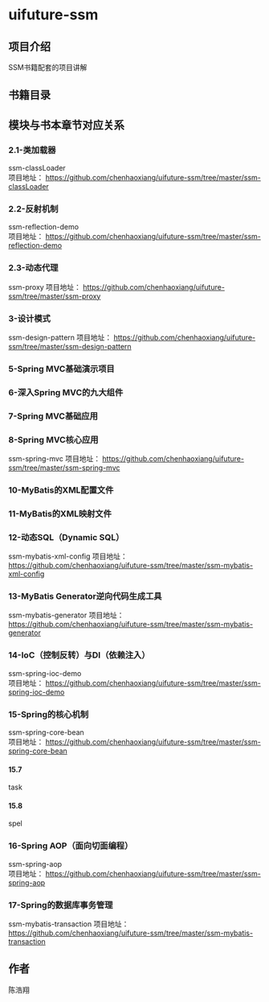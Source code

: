 # uifuture-ssm

## 项目介绍  
SSM书籍配套的项目讲解   

## 书籍目录  

## 模块与书本章节对应关系  
### 2.1-类加载器  
ssm-classLoader  
项目地址：
https://github.com/chenhaoxiang/uifuture-ssm/tree/master/ssm-classLoader  


### 2.2-反射机制 
ssm-reflection-demo  
项目地址：
https://github.com/chenhaoxiang/uifuture-ssm/tree/master/ssm-reflection-demo  


### 2.3-动态代理
ssm-proxy
项目地址：
https://github.com/chenhaoxiang/uifuture-ssm/tree/master/ssm-proxy  


### 3-设计模式
ssm-design-pattern 
项目地址：
https://github.com/chenhaoxiang/uifuture-ssm/tree/master/ssm-design-pattern  


### 5-Spring MVC基础演示项目
### 6-深入Spring MVC的九大组件
### 7-Spring MVC基础应用
### 8-Spring MVC核心应用
ssm-spring-mvc
项目地址：
https://github.com/chenhaoxiang/uifuture-ssm/tree/master/ssm-spring-mvc  


### 10-MyBatis的XML配置文件  
### 11-MyBatis的XML映射文件  
### 12-动态SQL（Dynamic SQL）  
ssm-mybatis-xml-config
项目地址：
https://github.com/chenhaoxiang/uifuture-ssm/tree/master/ssm-mybatis-xml-config  

### 13-MyBatis Generator逆向代码生成工具
ssm-mybatis-generator
项目地址：
https://github.com/chenhaoxiang/uifuture-ssm/tree/master/ssm-mybatis-generator   
### 14-IoC（控制反转）与DI（依赖注入）  
ssm-spring-ioc-demo    
项目地址：
https://github.com/chenhaoxiang/uifuture-ssm/tree/master/ssm-spring-ioc-demo  

### 15-Spring的核心机制
ssm-spring-core-bean    
项目地址：
https://github.com/chenhaoxiang/uifuture-ssm/tree/master/ssm-spring-core-bean  

#### 15.7  
task 
#### 15.8  
spel  

### 16-Spring AOP（面向切面编程）  
ssm-spring-aop    
项目地址：
https://github.com/chenhaoxiang/uifuture-ssm/tree/master/ssm-spring-aop  

### 17-Spring的数据库事务管理
ssm-mybatis-transaction 
项目地址：
https://github.com/chenhaoxiang/uifuture-ssm/tree/master/ssm-mybatis-transaction  

## 作者 
陈浩翔  
